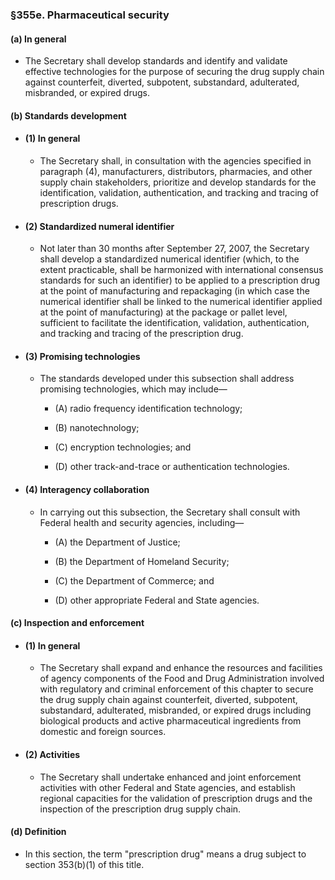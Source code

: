 ### §355e. Pharmaceutical security
#### (a) In general
* The Secretary shall develop standards and identify and validate effective technologies for the purpose of securing the drug supply chain against counterfeit, diverted, subpotent, substandard, adulterated, misbranded, or expired drugs.

#### (b) Standards development
* #### (1) In general
  * The Secretary shall, in consultation with the agencies specified in paragraph (4), manufacturers, distributors, pharmacies, and other supply chain stakeholders, prioritize and develop standards for the identification, validation, authentication, and tracking and tracing of prescription drugs.

* #### (2) Standardized numeral identifier
  * Not later than 30 months after September 27, 2007, the Secretary shall develop a standardized numerical identifier (which, to the extent practicable, shall be harmonized with international consensus standards for such an identifier) to be applied to a prescription drug at the point of manufacturing and repackaging (in which case the numerical identifier shall be linked to the numerical identifier applied at the point of manufacturing) at the package or pallet level, sufficient to facilitate the identification, validation, authentication, and tracking and tracing of the prescription drug.

* #### (3) Promising technologies
  * The standards developed under this subsection shall address promising technologies, which may include—

    * (A) radio frequency identification technology;

    * (B) nanotechnology;

    * (C) encryption technologies; and

    * (D) other track-and-trace or authentication technologies.

* #### (4) Interagency collaboration
  * In carrying out this subsection, the Secretary shall consult with Federal health and security agencies, including—

    * (A) the Department of Justice;

    * (B) the Department of Homeland Security;

    * (C) the Department of Commerce; and

    * (D) other appropriate Federal and State agencies.

#### (c) Inspection and enforcement
* #### (1) In general
  * The Secretary shall expand and enhance the resources and facilities of agency components of the Food and Drug Administration involved with regulatory and criminal enforcement of this chapter to secure the drug supply chain against counterfeit, diverted, subpotent, substandard, adulterated, misbranded, or expired drugs including biological products and active pharmaceutical ingredients from domestic and foreign sources.

* #### (2) Activities
  * The Secretary shall undertake enhanced and joint enforcement activities with other Federal and State agencies, and establish regional capacities for the validation of prescription drugs and the inspection of the prescription drug supply chain.

#### (d) Definition
* In this section, the term "prescription drug" means a drug subject to section 353(b)(1) of this title.